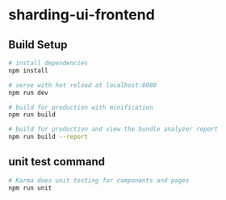 # sharding-ui-frontend

## Build Setup

``` bash
# install dependencies
npm install

# serve with hot reload at localhost:8080
npm run dev

# build for production with minification
npm run build

# build for production and view the bundle analyzer report
npm run build --report
```

## unit test command

```bash
# Karma does unit testing for components and pages
npm run unit
```